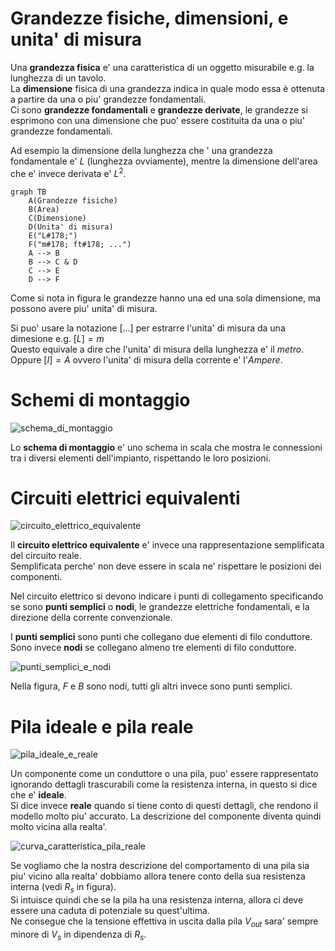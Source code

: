 # Grandezze fisiche, dimensioni, e unita' di misura

Una **grandezza fisica** e' una caratteristica di un oggetto misurabile e.g. la lunghezza di un tavolo.  
La **dimensione** fisica di una grandezza indica in quale modo essa è ottenuta a partire da una o piu' grandezze fondamentali.  
Ci sono **grandezze fondamentali** e **grandezze derivate**, le grandezze si esprimono con una dimensione che puo' essere costituita da una o piu' grandezze fondamentali.

Ad esempio la dimensione della lunghezza che ' una grandezza fondamentale e' $L$ (lunghezza ovviamente), mentre la dimensione dell'area che e' invece derivata e' $L^2$.

```mermaid
graph TB
    A(Grandezze fisiche)
    B(Area)
    C(Dimensione)
    D(Unita' di misura)
    E("L#178;")
    F("m#178; ft#178; ...")
    A --> B
    B --> C & D
    C --> E
    D --> F
```  

Come si nota in figura le grandezze hanno una ed una sola dimensione, ma possono avere piu' unita' di misura. 

Si puo' usare la notazione $[...]$ per estrarre l'unita' di misura da una dimesione e.g. $[L] = m$  
Questo equivale a dire che l'unita' di misura della lunghezza e' il *metro*.  
Oppure $[I] = A$ ovvero l'unita' di misura della corrente e' l'*Ampere*.  

# Schemi di montaggio

![schema_di_montaggio](https://user-images.githubusercontent.com/7195133/200169419-25479ceb-4a30-4929-b3e5-730c5deabdf6.jpg)  

Lo **schema di montaggio** e' uno schema in scala che mostra le connessioni tra i diversi elementi dell'impianto, rispettando le loro posizioni.  

# Circuiti elettrici equivalenti

![circuito_elettrico_equivalente](https://user-images.githubusercontent.com/7195133/200169389-38e37b79-fef2-49db-a460-b70fbf638bb5.jpg)  

Il **circuito elettrico equivalente** e' invece una rappresentazione semplificata del circuito reale.  
Semplificata perche' non deve essere in scala ne' rispettare le posizioni dei componenti.  

Nel circuito elettrico si devono indicare i punti di collegamento specificando se sono **punti semplici** o **nodi**, le grandezze elettriche fondamentali, e la direzione della corrente convenzionale.  

I **punti semplici** sono punti che collegano due elementi di filo conduttore.  
Sono invece **nodi** se collegano almeno tre elementi di filo conduttore.  

![punti_semplici_e_nodi](https://user-images.githubusercontent.com/7195133/200171084-0d9c5873-81e7-48eb-b5b3-5648f2da4cb2.jpg)  

Nella figura, $F$ e $B$ sono nodi, tutti gli altri invece sono punti semplici.  


# Pila ideale e pila reale  

![pila_ideale_e_reale](https://user-images.githubusercontent.com/7195133/200162627-463aa5d4-3ac2-4490-aced-19e8c0946431.jpg)  

Un componente come un conduttore o una pila, puo' essere rappresentato ignorando dettagli trascurabili come la resistenza interna, in questo si dice che e' **ideale**.  
Si dice invece **reale** quando si tiene conto di questi dettagli, che rendono il modello molto piu' accurato. La descrizione del componente diventa quindi molto vicina alla realta'.  

![curva_caratteristica_pila_reale](https://user-images.githubusercontent.com/7195133/200162981-7523217c-7523-4ae4-b9f7-9c3f90d945fa.jpg) 

Se vogliamo che la nostra descrizione del comportamento di una pila sia piu' vicino alla realta' dobbiamo allora tenere conto della sua resistenza interna (vedi $R_s$ in figura).  
Si intuisce quindi che se la pila ha una resistenza interna, allora ci deve essere una caduta di potenziale su quest'ultima.  
Ne consegue che la tensione effettiva in uscita dalla pila $V_{out}$ sara' sempre minore di $V_s$ in dipendenza di $R_s$.  

